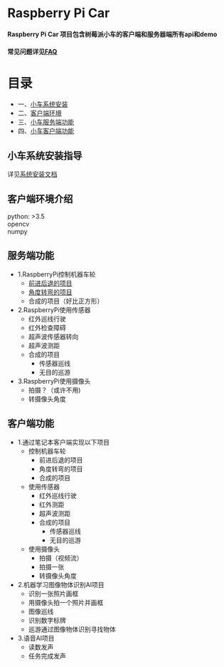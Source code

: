 # Raspberry Pi Car
#### Raspberry Pi Car 项目包含树莓派小车的客户端和服务器端所有api和demo
#### 常见问题详见[FAQ](https://thinklandai.com/faq/index.php)

# 目录
- 一、[小车系统安装](#小车系统安装指导)
- 二、[客户端环境](#客户端环境介绍)
- 三、[小车服务端功能](#服务端功能)
- 四、[小车客户端功能](#客户端功能)

## 小车系统安装指导
详见[系统安装文档](https://thinklandai.com/faq/index.php)

## 客户端环境介绍
python: >3.5      
opencv        
numpy


## 服务端功能
- 1.RaspberryPi控制机器车轮 
  - [前进后退的项目](https://github.com/GavinGaogao/Teach-Ai-by-car/tree/master/server/thinkland_rpi_car.py)
  - [角度转弯的项目](https://github.com/GavinGaogao/Teach-Ai-by-car/tree/master/server/thinkland_rpi_car.py)
  - 合成的项目（好比正方形） 
- 2.RaspberryPi使用传感器 
  - 红外巡线行驶 
  - 红外检查障碍 
  - 超声波传感器转向
  - 超声波测距
  - 合成的项目 
    - 传感器巡线 
    - 无目的巡游
- 3.RaspberryPi使用摄像头 
  - 拍摄？（或许不用)
  - 转摄像头角度 
  
## 客户端功能
- 1.通过笔记本客户端实现以下项目 
  - 控制机器车轮 
    - 前进后退的项目
    - 角度转弯的项目 
    - 合成的项目 
  - 使用传感器 
    - 红外巡线行驶 
    - 红外测距
    - 超声波测距
    - 合成的项目 
      - 传感器巡线
      - 无目的巡游 
   - 使用摄像头 
     - 拍摄（视频流） 
     - 拍摄一张 
     - 转摄像头角度
- 2.机器学习图像物体识别AI项目 
  - 识别一张照片画框
  - 用摄像头拍一个照片并画框
  - 图像巡线
  - 识别数字标牌
  - 巡游通过图像物体识别寻找物体 
- 3.语音AI项目 
  - 读数发声 
  - 任务完成发声 

